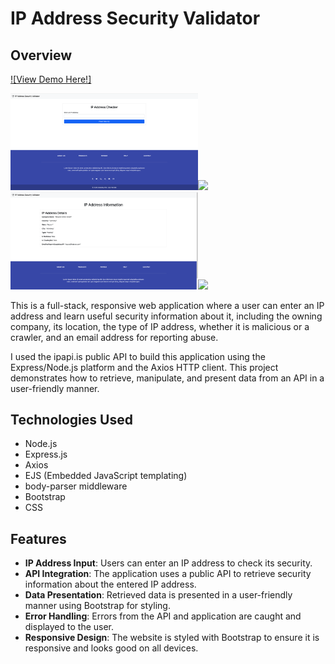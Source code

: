 # IP Address Security Validator

## Overview

[![View Demo Here!]](https://youtu.be/fxanLI7vEt8)

<img src="public/images/demo.png" width="300px"><img src="public/images/about.png" width="300px"><img src="public/images/demo2.png" width="300px"><img src="public/images/about.png" width="300px">

This is a full-stack, responsive web application where a user can enter an IP address and learn useful security information about it, including the owning company, its location, the type of IP address, whether it is malicious or a crawler, and an email address for reporting abuse. 

I used the ipapi.is public API to build this application using the Express/Node.js platform and the Axios HTTP client. This project demonstrates how to retrieve, manipulate, and present data from an API in a user-friendly manner.

## Technologies Used
- Node.js
- Express.js
- Axios
- EJS (Embedded JavaScript templating)
- body-parser middleware
- Bootstrap
- CSS

## Features
- **IP Address Input**: Users can enter an IP address to check its security.
- **API Integration**: The application uses a public API to retrieve security information about the entered IP address.
- **Data Presentation**: Retrieved data is presented in a user-friendly manner using Bootstrap for styling.
- **Error Handling**: Errors from the API and application are caught and displayed to the user.
- **Responsive Design**: The website is styled with Bootstrap to ensure it is responsive and looks good on all devices.
